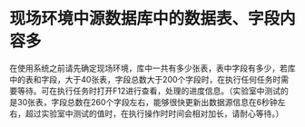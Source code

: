 # 现场环境中源数据库中的数据表、字段内容多 

在使用系统之前请先确定现场环境，库中一共有多少张表，表中字段有多少，若库中的表和字段，大于40张表，字段总数大于200个字段时，在执行任何任务时需要等待。可在执行任务时打开F12进行查看，处理的进度信息。（实验室中测试的是30张表，字段总数在260个字段左右，能够很快更新出数据源信息在6秒钟左右，超过实验室中测试的值时，在执行操作时时间会相对加长，请耐心等待。）
